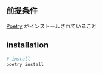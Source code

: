 ## 前提条件
[Poetry](https://python-poetry.org/) がインストールされていること

## installation
```sh
# install
poetry install
```